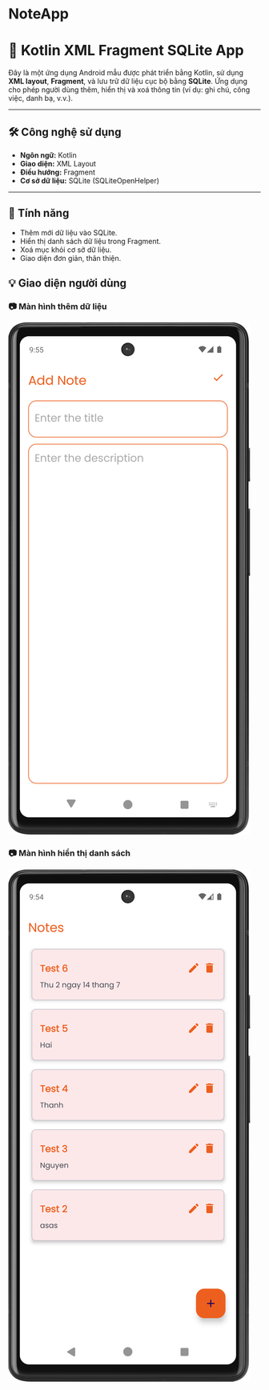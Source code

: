 # NoteApp
# 📱 Kotlin XML Fragment SQLite App

Đây là một ứng dụng Android mẫu được phát triển bằng Kotlin, sử dụng **XML layout**, **Fragment**, và lưu trữ dữ liệu cục bộ bằng **SQLite**. Ứng dụng cho phép người dùng thêm, hiển thị và xoá thông tin (ví dụ: ghi chú, công việc, danh bạ, v.v.).

---

## 🛠️ Công nghệ sử dụng

- **Ngôn ngữ:** Kotlin
- **Giao diện:** XML Layout
- **Điều hướng:** Fragment
- **Cơ sở dữ liệu:** SQLite (SQLiteOpenHelper)

---

## 🎯 Tính năng

- Thêm mới dữ liệu vào SQLite.
- Hiển thị danh sách dữ liệu trong Fragment.
- Xoá mục khỏi cơ sở dữ liệu.
- Giao diện đơn giản, thân thiện.

## 💡 Giao diện người dùng

### 📷 Màn hình thêm dữ liệu

![Thêm dữ liệu](img/addnote.png)

### 📷 Màn hình hiển thị danh sách

![Danh sách dữ liệu](img/showdata.png)